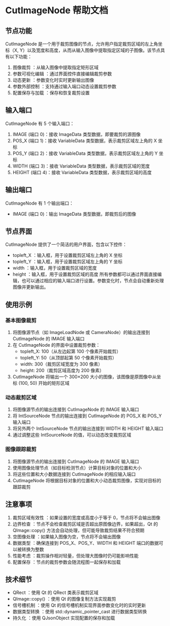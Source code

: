 # CutImageNode 帮助文档
## 节点功能
CutImageNode 是一个用于裁剪图像的节点，允许用户指定裁剪区域的左上角坐标（X, Y）以及宽度和高度，从而从输入图像中提取指定区域的子图像。该节点具有以下功能：

1. 图像裁剪 ：从输入图像中提取指定矩形区域
2. 参数可视化编辑 ：通过界面控件直接编辑裁剪参数
3. 动态更新 ：参数变化时实时更新输出图像
4. 参数外部控制 ：支持通过输入端口动态设置裁剪参数
5. 配置保存与加载 ：保存和恢复裁剪设置
## 输入端口
CutImageNode 有 5 个输入端口：

1. IMAGE (端口 0)：接收 ImageData 类型数据，即要裁剪的源图像
2. POS_X (端口 1)：接收 VariableData 类型数据，表示裁剪区域左上角的 X 坐标
3. POS_Y (端口 2)：接收 VariableData 类型数据，表示裁剪区域左上角的 Y 坐标
4. WIDTH (端口 3)：接收 VariableData 类型数据，表示裁剪区域的宽度
5. HEIGHT (端口 4)：接收 VariableData 类型数据，表示裁剪区域的高度
## 输出端口
CutImageNode 有 1 个输出端口：

- IMAGE (端口 0)：输出 ImageData 类型数据，即裁剪后的图像
## 节点界面
CutImageNode 提供了一个简洁的用户界面，包含以下控件：

- topleft_X ：输入框，用于设置裁剪区域左上角的 X 坐标
- topleft_Y ：输入框，用于设置裁剪区域左上角的 Y 坐标
- width ：输入框，用于设置裁剪区域的宽度
- height ：输入框，用于设置裁剪区域的高度
所有参数都可以通过界面直接编辑，也可以通过相应的输入端口进行设置。参数变化时，节点会自动重新处理图像并更新输出。

## 使用示例
### 基本图像裁剪
1. 将图像源节点（如 ImageLoadNode 或 CameraNode）的输出连接到 CutImageNode 的 IMAGE 输入端口
2. 在 CutImageNode 的界面中设置裁剪参数：
   - topleft_X: 100（从左边起第 100 个像素开始裁剪）
   - topleft_Y: 50（从顶部起第 50 个像素开始裁剪）
   - width: 300（裁剪区域宽度为 300 像素）
   - height: 200（裁剪区域高度为 200 像素）
3. CutImageNode 将输出一个 300×200 大小的图像，该图像是原图像中从坐标 (100, 50) 开始的矩形区域
### 动态裁剪区域
1. 将图像源节点的输出连接到 CutImageNode 的 IMAGE 输入端口
2. 将 IntSourceNode 节点的输出连接到 CutImageNode 的 POS_X 和 POS_Y 输入端口
3. 将另外两个 IntSourceNode 节点的输出连接到 WIDTH 和 HEIGHT 输入端口
4. 通过调整这些 IntSourceNode 的值，可以动态改变裁剪区域
### 图像跟踪裁剪
1. 将图像源节点的输出连接到 CutImageNode 的 IMAGE 输入端口
2. 使用图像处理节点（如目标检测节点）计算目标对象的位置和大小
3. 将这些位置和大小数据连接到 CutImageNode 的相应输入端口
4. CutImageNode 将根据目标对象的位置和大小动态裁剪图像，实现对目标的跟踪裁剪
## 注意事项
1. 裁剪区域有效性 ：如果设置的宽度或高度小于等于 0，节点将不会输出图像
2. 边界检查 ：节点不会检查裁剪区域是否超出原图像边界，如果超出，Qt 的 QImage::copy() 方法会自动处理，但可能导致裁剪结果不符合预期
3. 空图像处理 ：如果输入图像为空，节点将不会输出图像
4. 数据类型 ：确保连接到 POS_X、POS_Y、WIDTH 和 HEIGHT 端口的数据可以被转换为整数
5. 性能考虑 ：裁剪操作相对轻量，但处理大图像时仍可能影响性能
6. 配置保存 ：节点的裁剪参数会随流程图一起保存和加载
## 技术细节
- QRect ：使用 Qt 的 QRect 类表示裁剪区域
- QImage::copy() ：使用 Qt 的图像复制方法实现裁剪
- 信号槽机制 ：使用 Qt 的信号槽机制实现界面参数变化时的实时更新
- 数据类型转换 ：使用 std::dynamic_pointer_cast 进行数据类型转换
- 持久化 ：使用 QJsonObject 实现配置的保存和加载